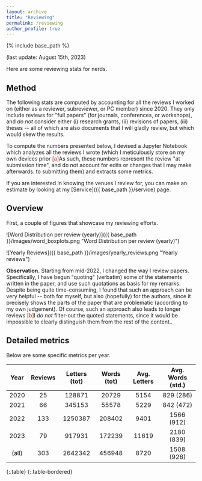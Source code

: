 ```yaml
---
layout: archive
title: "Reviewing"
permalink: /reviewing
author_profile: true
---
```


{% include base_path %}

(last update: August 15th, 2023)

Here are some reviewing stats for nerds.


## Method

The following stats are computed by accounting for all the reviews I worked on (either as a reviewer, subreviewer, or PC member) since 2020. They only include reviews for "full papers" (for journals, conferences, or workshops), and _do not_ consider either (i) research grants, (ii) revisions of papers, (iii) theses -- all of which are also documents that I will gladly review, but which would skew the results.

To compute the numbers presented below, I devised a Jupyter Notebook which analyzes all the reviews I wrote (which I meticulously store on my own devices prior <span class="footnote"><a style="color:firebrick">[a]</a><span class="footnote_content">As such, these numbers represent the review "at submission time", and do not account for edits or changes that I may make afterwards.</span></span> to submitting them) and extracts some metrics.

If you are interested in knowing the venues I review for, you can make an estimate by looking at my [Service]({{ base_path }}/service) page.

## Overview

First, a couple of figures that showcase my reviewing efforts.


![Word Distribution per review (yearly)]({{ base_path }}/images/word_boxplots.png "Word Distribution per review (yearly)")

![Yearly Reviews]({{ base_path }}/images/yearly_reviews.png "Yearly reviews")


**Observation.** Starting from mid-2022, I changed the way I review papers. Specifically, I have begun "quoting" (verbatim) some of the statements written in the paper, and use such quotations as basis for my remarks. Despite being quite time-consuming, I found that such an approach can be very helpful -- both for myself, but also (hopefully) for the authors, since it precisely shows the parts of the paper that are problematic (according to my own judgement). Of course, such an approach also leads to longer reviews  <span class="footnote"><a style="color:firebrick">[b]</a><span class="footnote_content">I _do not_ filter-out the quoted statements, since it would be impossible to clearly distinguish them from the rest of the content.</span></span>.

## Detailed metrics

Below are some specific metrics per year.



| Year  | Reviews | Letters       (tot) | Words (tot) | Avg. Letters | Avg. Words (std.) |
|:-----:|:-------:|:-------------------:|:-----------:|:------------:|:-----------------:|
| 2020  |   25    |       128871        |    20729    |     5154     |     829 (286)     |
| 2021  |   66    |       345153        |    55578    |     5229     |     842 (472)     |
| 2022  |   133   |       1250387       |   208402    |     9401     |    1566 (912)     |
| 2023  |   79    |       917931        |   172239    |    11619     |    2180 (839)     |
| (all) |   303   |       2642342       |   456948    |     8720     |    1508 (926)     |
{:.table}
{:.table-bordered}